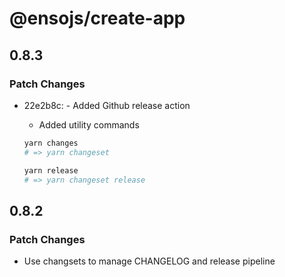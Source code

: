 # @ensojs/create-app

## 0.8.3

### Patch Changes

- 22e2b8c: - Added Github release action

  - Added utility commands

  ```bash
  yarn changes
  # => yarn changeset

  yarn release
  # => yarn changeset release
  ```

## 0.8.2

### Patch Changes

- Use changsets to manage CHANGELOG and release pipeline

